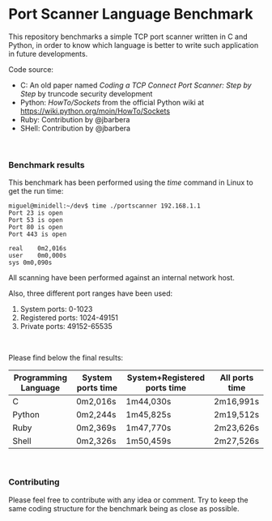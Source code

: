 # Port Scanner Language Benchmark

This repository benchmarks a simple TCP port scanner written in C and Python, in order to know which language is better to write such application in future developments.


Code source:
* C: An old paper named _Coding a TCP Connect Port Scanner: Step by Step_ by truncode security development
* Python: _HowTo/Sockets_ from the official Python wiki at https://wiki.python.org/moin/HowTo/Sockets
* Ruby: Contribution by @jbarbera
* SHell: Contribution by @jbarbera

<br>

### Benchmark results

This benchmark has been performed using the _time_ command in Linux to get the run time:

    miguel@minidell:~/dev$ time ./portscanner 192.168.1.1
    Port 23 is open
    Port 53 is open
    Port 80 is open
    Port 443 is open
    
    real	0m2,016s
    user	0m0,000s
    sys	0m0,090s

All scanning have been performed against an internal network host.

Also, three different port ranges have been used:
1. System ports: 0-1023
2. Registered ports: 1024-49151
3. Private ports: 49152-65535 
<br>

Please find below the final results:

Programming Language | System ports time | System+Registered ports time | All ports time
-------------------- | ----------------- | ---------------------------- | --------------
C | 0m2,016s | 1m44,030s | 2m16,991s
Python | 0m2,244s | 1m45,825s | 2m19,512s
Ruby | 0m2,369s | 1m47,770s | 2m23,626s 
Shell | 0m2,326s | 1m50,459s | 2m27,526s 
<br>

### Contributing 

Please feel free to contribute with any idea or comment.
Try to keep the same coding structure for the benchmark being as close as possible.

